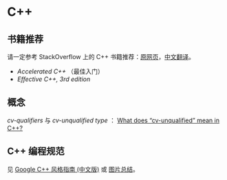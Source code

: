 # C++

## 书籍推荐

请一定参考 StackOverflow 上的 C++ 书籍推荐：[原网页](https://stackoverflow.com/questions/388242/the-definitive-c-book-guide-and-list)，[中文翻译](http://bestcbooks.com/recommended-cpp-books/)。

+ _Accelerated C++_ （最佳入门）
+ _Effective C++, 3rd edition_

## 概念

_cv-qualifiers_ 与 _cv-unqualified type_ ： [What does “cv-unqualified” mean in C++?](https://stackoverflow.com/questions/15413037/what-does-cv-unqualified-mean-in-c)

## C++ 编程规范

见 [Google C++ 风格指南 (中文版)](http://zh-google-styleguide.readthedocs.io/en/latest/google-cpp-styleguide/contents/) 或 [图片总结](https://img-blog.csdn.net/20140713220242000)。
